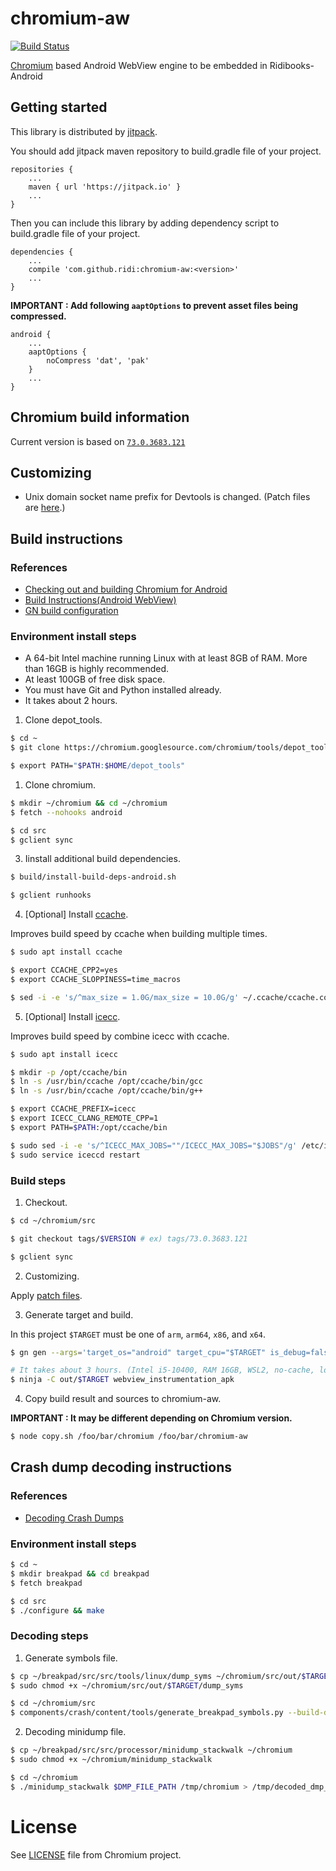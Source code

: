 # chromium-aw

[![Build Status](https://travis-ci.com/ridi/chromium-aw.svg?token=ksQ7RJPHGHiCZLukAhKW&branch=master)](https://travis-ci.com/ridi/chromium-aw)

[Chromium](https://www.chromium.org) based Android WebView engine to be embedded in Ridibooks-Android

## Getting started

This library is distributed by [jitpack](https://jitpack.io).

You should add jitpack maven repository to build.gradle file of your project.

```
repositories {
    ...
    maven { url 'https://jitpack.io' }
    ...
}
```

Then you can include this library by adding dependency script to build.gradle file of your project.

```
dependencies {
    ...
    compile 'com.github.ridi:chromium-aw:<version>'
    ...
}
```

**IMPORTANT : Add following `aaptOptions` to prevent asset files being compressed.**

```
android {
    ...
    aaptOptions {
        noCompress 'dat', 'pak'
    }
    ...
}
```

## Chromium build information

Current version is based on [`73.0.3683.121`](https://chromium.googlesource.com/chromium/src.git/+/refs/tags/73.0.3683.121)

## Customizing

- Unix domain socket name prefix for Devtools is changed. (Patch files are [here](patches).)

## Build instructions

### References

- [Checking out and building Chromium for Android](https://chromium.googlesource.com/chromium/src/+/master/docs/android_build_instructions.md)
- [Build Instructions(Android WebView)](https://www.chromium.org/developers/how-tos/build-instructions-android-webview)
- [GN build configuration](https://www.chromium.org/developers/gn-build-configuration)

### Environment install steps

- A 64-bit Intel machine running Linux with at least 8GB of RAM. More than 16GB is highly recommended.
- At least 100GB of free disk space.
- You must have Git and Python installed already.
- It takes about 2 hours.

1. Clone depot_tools.

```sh
$ cd ~
$ git clone https://chromium.googlesource.com/chromium/tools/depot_tools.git

$ export PATH="$PATH:$HOME/depot_tools"
```

1. Clone chromium.

```sh
$ mkdir ~/chromium && cd ~/chromium
$ fetch --nohooks android

$ cd src
$ gclient sync
```

3. Iinstall additional build dependencies.

```sh
$ build/install-build-deps-android.sh

$ gclient runhooks
```

4. \[Optional\] Install [ccache](https://github.com/ccache/ccache).

Improves build speed by ccache when building multiple times.

```sh
$ sudo apt install ccache

$ export CCACHE_CPP2=yes
$ export CCACHE_SLOPPINESS=time_macros

$ sed -i -e 's/^max_size = 1.0G/max_size = 10.0G/g' ~/.ccache/ccache.conf
```

5. \[Optional\] Install [icecc](https://github.com/icecc/icecream).

Improves build speed by combine icecc with ccache.

```sh
$ sudo apt install icecc

$ mkdir -p /opt/ccache/bin
$ ln -s /usr/bin/ccache /opt/ccache/bin/gcc
$ ln -s /usr/bin/ccache /opt/ccache/bin/g++

$ export CCACHE_PREFIX=icecc
$ export ICECC_CLANG_REMOTE_CPP=1
$ export PATH=$PATH:/opt/ccache/bin

$ sudo sed -i -e 's/^ICECC_MAX_JOBS=""/ICECC_MAX_JOBS="$JOBS"/g' /etc/icecc/icecc.conf # CPU cores * 2 is recommended for $JOBS.
$ sudo service iceccd restart
```

### Build steps

1. Checkout.

```sh
$ cd ~/chromium/src

$ git checkout tags/$VERSION # ex) tags/73.0.3683.121

$ gclient sync
```

2. Customizing.

Apply [patch files](patches).

3. Generate target and build.

In this project `$TARGET` must be one of `arm`, `arm64`, `x86`, and `x64`.

```sh
$ gn gen --args='target_os="android" target_cpu="$TARGET" is_debug=false cc_wrapper="ccache" symbol_level=0 blink_symbol_level=0 enable_nacl=false use_debug_fission=false clang_use_chrome_plugins=false v8_use_external_startup_data=false' out/$TARGET

# It takes about 3 hours. (Intel i5-10400, RAM 16GB, WSL2, no-cache, local parallel build, x86 target)
$ ninja -C out/$TARGET webview_instrumentation_apk
```

4. Copy build result and sources to chromium-aw.

**IMPORTANT : It may be different depending on Chromium version.**

```sh
$ node copy.sh /foo/bar/chromium /foo/bar/chromium-aw
```

## Crash dump decoding instructions

### References

- [Decoding Crash Dumps](https://www.chromium.org/developers/decoding-crash-dumps)

### Environment install steps

```sh
$ cd ~
$ mkdir breakpad && cd breakpad
$ fetch breakpad

$ cd src
$ ./configure && make
```

### Decoding steps

1. Generate symbols file.

```sh
$ cp ~/breakpad/src/src/tools/linux/dump_syms ~/chromium/src/out/$TARGET
$ sudo chmod +x ~/chromium/src/out/$TARGET/dump_syms

$ cd ~/chromium/src
$ components/crash/content/tools/generate_breakpad_symbols.py --build-dir=out/$TARGET --symbols-dir=/tmp/chromium --binary=out/$TARGET/lib.unstripped/libstandalonelibwebviewchromium.so --clear --verbose
```

2. Decoding minidump file.

```sh
$ cp ~/breakpad/src/src/processor/minidump_stackwalk ~/chromium
$ sudo chmod +x ~/chromium/minidump_stackwalk

$ cd ~/chromium
$ ./minidump_stackwalk $DMP_FILE_PATH /tmp/chromium > /tmp/decoded_dmp_file.crash
```

# License

See [LICENSE](LICENSE) file from Chromium project.
